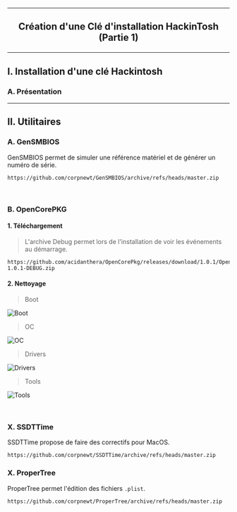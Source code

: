 -------------------------------------------------------------------------------------------------------------------
## <p align='center'> Création d'une Clé d'installation HackinTosh (Partie 1) </p>

-------------------------------------------------------------------------------------------------------------------
## I. Installation d'une clé Hackintosh
### A. Présentation

-------------------------------------------------------------------------------------------------------------------
## II. Utilitaires

### A. GenSMBIOS
GenSMBIOS permet de simuler une référence matériel et de générer un numéro de série.
```
https://github.com/corpnewt/GenSMBIOS/archive/refs/heads/master.zip
```

<br />

### B. OpenCorePKG
#### 1. Téléchargement
> L'archive Debug permet lors de l'installation de voir les événements au démarrage.

```
https://github.com/acidanthera/OpenCorePkg/releases/download/1.0.1/OpenCore-1.0.1-DEBUG.zip
```

#### 2. Nettoyage
> Boot

![Boot](https://github.com/user-attachments/assets/f85f177f-7df7-4bfc-b6c4-bb9de17e8012)

> OC

![OC](https://github.com/user-attachments/assets/7ad7edb5-98f2-4c10-acf0-678e2b59ee49)

> Drivers

![Drivers](https://github.com/user-attachments/assets/86ad5806-8a56-4528-9710-efce67c95617)

> Tools

![Tools](https://github.com/user-attachments/assets/6d37d831-77cf-4792-a535-945276e38a3a)

<br />

### X. SSDTTime
SSDTTime propose de faire des correctifs pour MacOS.
```
https://github.com/corpnewt/SSDTTime/archive/refs/heads/master.zip
```

### X. ProperTree
ProperTree permet l'édition des fichiers `.plist`.
```
https://github.com/corpnewt/ProperTree/archive/refs/heads/master.zip
```
